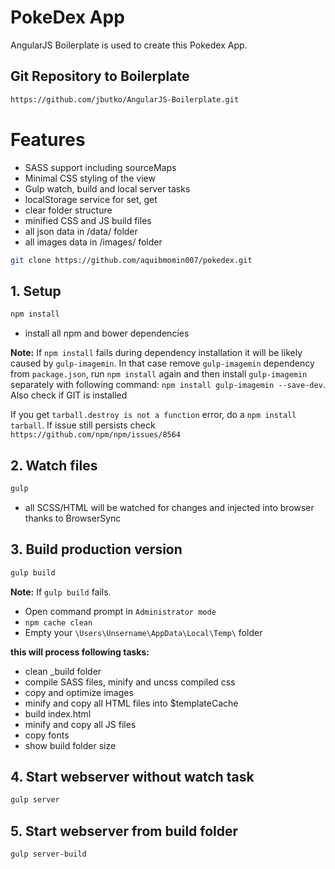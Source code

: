# PokeDex App
AngularJS Boilerplate is used to create this Pokedex App.
## Git Repository to Boilerplate
```bash
https://github.com/jbutko/AngularJS-Boilerplate.git
```

# Features
* SASS support including sourceMaps
* Minimal CSS styling of the view
* Gulp watch, build and local server tasks
* localStorage service for set, get
* clear folder structure
* minified CSS and JS build files
* all json data in /data/ folder
* all images data in /images/ folder

```bash
git clone https://github.com/aquibmomin007/pokedex.git
```

## 1. Setup
```bash
npm install
```
- install all npm and bower dependencies

**Note:** If `npm install` fails during dependency installation it will be likely caused by `gulp-imagemin`. In that case remove `gulp-imagemin` dependency from `package.json`, run `npm install` again and then install `gulp-imagemin` separately with following command: `npm install gulp-imagemin --save-dev`. Also check if GIT is installed

If you get `tarball.destroy is not a function` error, do a `npm install tarball`. If issue still persists check `https://github.com/npm/npm/issues/8564`

## 2. Watch files
```bash
gulp
```
- all SCSS/HTML will be watched for changes and injected into browser thanks to BrowserSync

## 3. Build production version
```bash
gulp build
```
**Note:** If `gulp build` fails. 
* Open command prompt in `Administrator mode`
* `npm cache clean`
*  Empty your `\Users\Unsername\AppData\Local\Temp\` folder

**this will process following tasks:**
* clean _build folder
* compile SASS files, minify and uncss compiled css
* copy and optimize images
* minify and copy all HTML files into $templateCache
* build index.html
* minify and copy all JS files
* copy fonts
* show build folder size

## 4. Start webserver without watch task
```bash
gulp server
```

## 5. Start webserver from build folder
```bash
gulp server-build
```
